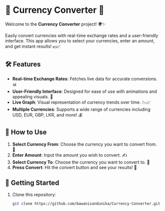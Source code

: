 # 💱 Currency Converter 💱

Welcome to the **Currency Converter** project! 🌍✨

Easily convert currencies with real-time exchange rates and a user-friendly interface. This app allows you to select your currencies, enter an amount, and get instant results! 💵📈

## 🛠 Features
- **Real-time Exchange Rates**: Fetches live data for accurate conversions. 📊
- **User-Friendly Interface**: Designed for ease of use with animations and appealing visuals. 🎨
- **Live Graph**: Visual representation of currency trends over time. 📉📈
- **Multiple Currencies**: Supports a wide range of currencies including USD, EUR, GBP, LKR, and more! 💰

## 📱 How to Use
1. **Select Currency From**: Choose the currency you want to convert from. 🔄
2. **Enter Amount**: Input the amount you wish to convert. ✍️
3. **Select Currency To**: Choose the currency you want to convert to. 🔄
4. **Press Convert**: Hit the convert button and see your results! 🚀

## 🚀 Getting Started
1. Clone this repository:
   ```bash
   git clone https://github.com/bawanisandunika/Currency-Converter.git
